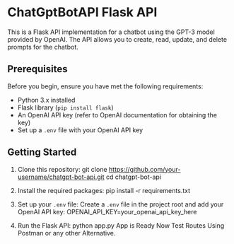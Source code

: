 # ChatGptBotAPI Flask API

This is a Flask API implementation for a chatbot using the GPT-3 model provided by OpenAI. The API allows you to create, read, update, and delete prompts for the chatbot.

## Prerequisites

Before you begin, ensure you have met the following requirements:

- Python 3.x installed
- Flask library (`pip install flask`)
- An OpenAI API key (refer to OpenAI documentation for obtaining the key)
- Set up a `.env` file with your OpenAI API key

## Getting Started

1. Clone this repository:
git clone https://github.com/your-username/chatgpt-bot-api.git
cd chatgpt-bot-api

2. Install the required packages:
pip install -r requirements.txt

3. Set up your `.env` file:
Create a `.env` file in the project root and add your OpenAI API key:
OPENAI_API_KEY=your_openai_api_key_here

4. Run the Flask API:
python app.py
App is Ready
Now Test Routes Using Postman or any other Alternative.
